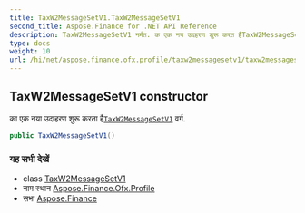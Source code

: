 ```yaml
---
title: TaxW2MessageSetV1.TaxW2MessageSetV1
second_title: Aspose.Finance for .NET API Reference
description: TaxW2MessageSetV1 नर्मत. क एक नय उदहरण शुरू करत हैTaxW2MessageSetV1 वर्ग.
type: docs
weight: 10
url: /hi/net/aspose.finance.ofx.profile/taxw2messagesetv1/taxw2messagesetv1/
---
```

## TaxW2MessageSetV1 constructor

का एक नया उदाहरण शुरू करता है[`TaxW2MessageSetV1`](../) वर्ग.

```csharp
public TaxW2MessageSetV1()
```

### यह सभी देखें

* class [TaxW2MessageSetV1](../)
* नाम स्थान [Aspose.Finance.Ofx.Profile](../../taxw2messagesetv1/)
* सभा [Aspose.Finance](../../../)


